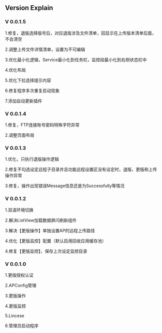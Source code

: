 ## Version  Explain 


### V 0.0.1.5

1.修复，退版选择版号后，对应退版涉及文件清单，回显示在上传版本清单后面，不会清空

2.调整上传文件详情清单，设置为不可编辑

3.优化最小化逻辑，Service最小化到任务栏，监控段最小化到右侧状态栏中

4.优化布局

5.优化下拉选择提示内容

6.修复程序多次重复启动现象

7.添加自动更新插件



### V 0.0.1.4

1.修复，FTP连接账号密码特殊字符异常

2.调整页面布局



### V 0.0.1.3

1.优化，只执行退版操作逻辑

2.修复不勾选设定远程子目录并且功能远程设置区没有设定时，退版，更版和上传操作异常

3.修复，操作出现错误Message信息还是为Successfully等情况



### V 0.0.1.2

1.双语环境切换

2.解决ListView加载数据屏闪刷新组件

3.解决【更版操作】单独设置AP的远程上传路径

4.优化【更版监控】配置（默认启用回收应用缓存池）

4.修复【更版监控】，保存上次设定监控目录



### V 0.0.1.0

1.更版授权认证

2.APConfig管理

3.更版操作

4.更版监控

5.Lincese

6.管理员启动程序